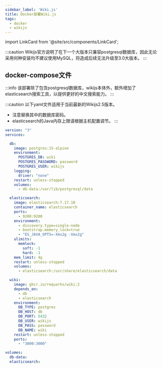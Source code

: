 ```yaml
---
sidebar_label: 'Wiki.js'
title: Docker部署Wiki.js
tags:
  - docker
  - wikijs
---
```


import LinkCard from '@site/src/components/LinkCard';

:::caution
Wikijs官方说明了在下一个大版本只兼容postgresql数据库，因此无论采用何种安装均不建议使用MySQL，将造成后续无法升级至3.0大版本。
:::

<LinkCard title="Wiki.js官方安装文档" description="Install Wiki.js | Wiki.js" to="https://docs.requarks.io/install/docker"></LinkCard>

## docker-compose文件

:::info
该部署除了包含postgresql数据库，wikijs本体外，额外增加了elasticsearch搜索工具，以提供更好的中文搜索能力。
:::

:::caution
以下yaml文件适用于当前最新的Wikijs2.5版本。
- 注意替换其中的数据库密码。
- elasticsearch的Java内存上限请根据主机配置调节。
:::

```yaml
version: "3"
services:

  db:
    image: postgres:15-alpine
    environment:
      POSTGRES_DB: wiki
      POSTGRES_PASSWORD: password
      POSTGRES_USER: wikijs
    logging:
      driver: "none"
    restart: unless-stopped
    volumes:
      - db-data:/var/lib/postgresql/data

  elasticsearch:
    image: elasticsearch:7.17.10
    container_name: elasticsearch
    ports:
      - 9200:9200
    environment:
      - discovery.type=single-node
      - bootstrap.memory_lock=true
      - "ES_JAVA_OPTS=-Xms2g -Xmx2g"
    ulimits:
      memlock:
        soft: -1
        hard: -1
    mem_limit: 4g
    restart: unless-stopped
    volumes:
      - elasticsearch:/usr/share/elasticsearch/data

  wiki:
    image: ghcr.io/requarks/wiki:2
    depends_on:
      - db
      - elasticsearch
    environment:
      DB_TYPE: postgres
      DB_HOST: db
      DB_PORT: 5432
      DB_USER: wikijs
      DB_PASS: password
      DB_NAME: wiki
    restart: unless-stopped
    ports:
      - "3000:3000"

volumes:
  db-data:
  elasticsearch:
```